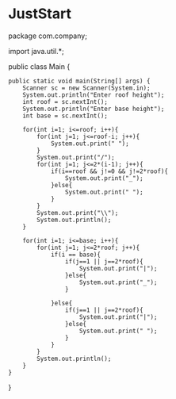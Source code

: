 # JustStart
package com.company;

import java.util.*;

public class Main {

    public static void main(String[] args) {
        Scanner sc = new Scanner(System.in);
        System.out.println("Enter roof height");
        int roof = sc.nextInt();
        System.out.println("Enter base height");
        int base = sc.nextInt();

        for(int i=1; i<=roof; i++){
            for(int j=1; j<=roof-i; j++){
                System.out.print(" ");
            }
            System.out.print("/");
            for(int j=1; j<=2*(i-1); j++){
                if(i==roof && j!=0 && j!=2*roof){
                    System.out.print("_");
                }else{
                    System.out.print(" ");
                }
            }
            System.out.print("\\");
            System.out.println();
        }

        for(int i=1; i<=base; i++){
            for(int j=1; j<=2*roof; j++){
                if(i == base){
                    if(j==1 || j==2*roof){
                        System.out.print("|");
                    }else{
                        System.out.print("_");
                    }

                }else{
                    if(j==1 || j==2*roof){
                        System.out.print("|");
                    }else{
                        System.out.print(" ");
                    }
                }
            }
            System.out.println();
        }
    }
}
